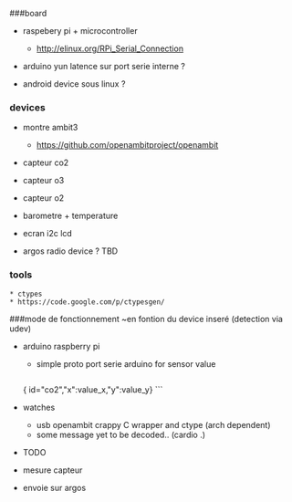 ###board 
* raspebery pi + microcontroller
    * http://elinux.org/RPi_Serial_Connection
    
* arduino yun
    latence sur port serie interne ?
* android device sous linux ?

### devices 
* montre ambit3 
    * https://github.com/openambitproject/openambit 
    
* capteur co2
* capteur o3
* capteur o2
* barometre + temperature
* ecran i2c lcd 

* argos radio device ?
    TBD

### tools
    * ctypes
    * https://code.google.com/p/ctypesgen/ 

###mode de fonctionnement
~en fontion du device inseré (detection via udev)
* arduino raspberry pi
    *   simple proto port serie arduino for sensor value
        ```
    { id="co2","x":value_x,"y":value_y}
        ```

* watches
     * usb openambit crappy C wrapper and ctype (arch dependent)
     * some message yet to be decoded..  (cardio .)

* TODO

* mesure capteur
* envoie sur argos



